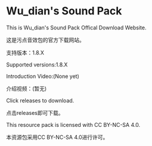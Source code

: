 # Wu_dian's Sound Pack

This is Wu_dian's Sound Pack Offical Download Website.

这是污点音效包的官方下载网站。

支持版本：1.8.X

Supported versions:1.8.X

Introduction Video:(None yet)

介绍视频：(暂无)

Click releases to download.

点击releases即可下载。

This resource pack is licensed with CC BY-NC-SA 4.0.

本资源包采用CC BY-NC-SA 4.0进行许可。
